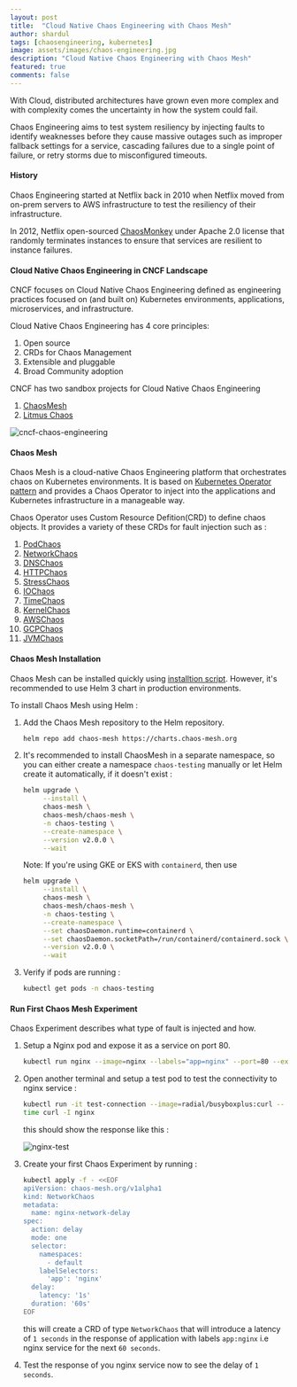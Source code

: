 ```yaml
---
layout: post
title:  "Cloud Native Chaos Engineering with Chaos Mesh"
author: shardul
tags: [chaosengineering, kubernetes]
image: assets/images/chaos-engineering.jpg
description: "Cloud Native Chaos Engineering with Chaos Mesh"
featured: true
comments: false
---
```


With Cloud, distributed architectures have grown even more complex and with complexity comes the uncertainty in how the system could fail.

Chaos Engineering aims to test system resiliency by injecting faults to identify weaknesses before they cause massive outages such as improper fallback settings for a service, cascading failures due to a single point of failure, or retry storms due to misconfigured timeouts.


#### History

Chaos Engineering started at Netflix back in 2010 when Netflix moved from on-prem servers to AWS infrastructure to test the resiliency of their infrastructure. 

In 2012, Netflix open-sourced [ChaosMonkey](https://github.com/Netflix/chaosmonkey) under Apache 2.0 license that randomly terminates instances to ensure that services are resilient to instance failures.


#### Cloud Native Chaos Engineering in CNCF Landscape
    
CNCF focuses on Cloud Native Chaos Engineering defined as engineering practices focused on (and built on) Kubernetes environments, applications, microservices, and infrastructure.

Cloud Native Chaos Engineering has 4 core principles:
1. Open source
2. CRDs for Chaos Management 
3. Extensible and pluggable
4. Broad Community adoption

CNCF has two sandbox projects for Cloud Native Chaos Engineering 

1. [ChaosMesh](https://github.com/chaos-mesh/chaos-mesh)
2. [Litmus Chaos](https://github.com/litmuschaos/litmus)


![cncf-chaos-engineering](https://dev-to-uploads.s3.amazonaws.com/uploads/articles/gmb5uh3kd7q6izwjsf3i.png)


#### Chaos Mesh

Chaos Mesh is a cloud-native Chaos Engineering platform that orchestrates chaos on Kubernetes environments. It is based on [Kubernetes Operator pattern](https://kubernetes.io/docs/concepts/extend-kubernetes/operator/) and provides a Chaos Operator to inject into the applications and Kubernetes infrastructure in a manageable way.

Chaos Operator uses Custom Resource Defition(CRD) to define chaos objects. It provides a variety of these CRDs for fault injection such as :

1. [PodChaos](https://chaos-mesh.org/docs/simulate-pod-chaos-on-kubernetes/)
2. [NetworkChaos](https://chaos-mesh.org/docs/simulate-network-chaos-on-kubernetes)
3. [DNSChaos](https://chaos-mesh.org/docs/simulate-dns-chaos-on-kubernetes)
4. [HTTPChaos](https://chaos-mesh.org/docs/simulate-http-chaos-on-kubernetes)
5. [StressChaos](https://chaos-mesh.org/docs/simulate-heavy-stress-on-kubernetes)
6. [IOChaos](https://chaos-mesh.org/docs/simulate-io-chaos-on-kubernetes)
7. [TimeChaos](https://chaos-mesh.org/docs/simulate-time-chaos-on-kubernetes)
8. [KernelChaos](https://chaos-mesh.org/docs/simulate-kernel-chaos-on-kubernetes)
9. [AWSChaos](https://chaos-mesh.org/docs/simulate-aws-chaos)
10. [GCPChaos](https://chaos-mesh.org/docs/simulate-gcp-chaos)
11. [JVMChaos](https://chaos-mesh.org/docs/simulate-jvm-application-chaos)


#### Chaos Mesh Installation 

Chaos Mesh can be installed quickly using [installtion script](https://chaos-mesh.org/docs/quick-start#quick-installation). However, it's recommended to use Helm 3 chart in production environments.

To install Chaos Mesh using Helm :

1. Add the Chaos Mesh repository to the Helm repository.

   ```bash
   helm repo add chaos-mesh https://charts.chaos-mesh.org
   ``` 

2. It's recommended to install ChaosMesh in a separate namespace, so you can either create a namespace `chaos-testing` manually or let Helm create it automatically, if it doesn't exist :

   ```bash
   helm upgrade \
        --install \
        chaos-mesh \
        chaos-mesh/chaos-mesh \
        -n chaos-testing \
        --create-namespace \
        --version v2.0.0 \
        --wait
   ```

   Note: If you're using GKE or EKS with `containerd`, then use

   ```bash
   helm upgrade \
        --install \
        chaos-mesh \
        chaos-mesh/chaos-mesh \
        -n chaos-testing \
        --create-namespace \
        --set chaosDaemon.runtime=containerd \
        --set chaosDaemon.socketPath=/run/containerd/containerd.sock \
        --version v2.0.0 \
        --wait
   ```

3. Verify if pods are running :

   ```bash
   kubectl get pods -n chaos-testing
   ```

#### Run First Chaos Mesh Experiment

Chaos Experiment describes what type of fault is injected and how.

1. Setup a Nginx pod and expose it as a service on port 80. 

   ```bash
   kubectl run nginx --image=nginx --labels="app=nginx" --port=80 --expose
   ```

2. Open another terminal and setup a test pod to test the connectivity to nginx service :

   ```bash
   kubectl run -it test-connection --image=radial/busyboxplus:curl -- sh
   time curl -I nginx
   ```
   this should show the response like this :

   ![nginx-test](https://dev-to-uploads.s3.amazonaws.com/uploads/articles/owjds2cl518ry5eutts7.png)


3. Create your first Chaos Experiment by running :

   ```bash
   kubectl apply -f - <<EOF
   apiVersion: chaos-mesh.org/v1alpha1
   kind: NetworkChaos
   metadata:
     name: nginx-network-delay
   spec:
     action: delay
     mode: one
     selector:
       namespaces:
         - default
       labelSelectors:
         'app': 'nginx'
     delay:
       latency: '1s'
     duration: '60s'
   EOF
   ```

   this will create a CRD of type `NetworkChaos` that will introduce a latency of `1 seconds` in the response of application with labels `app:nginx` i.e nginx service for the next `60 seconds`.

4. Test the response of you nginx service now to see the delay of `1 seconds`.

